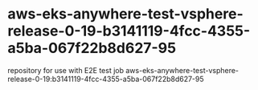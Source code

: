 # aws-eks-anywhere-test-vsphere-release-0-19-b3141119-4fcc-4355-a5ba-067f22b8d627-95
repository for use with E2E test job aws-eks-anywhere-test-vsphere-release-0-19:b3141119-4fcc-4355-a5ba-067f22b8d627-95
